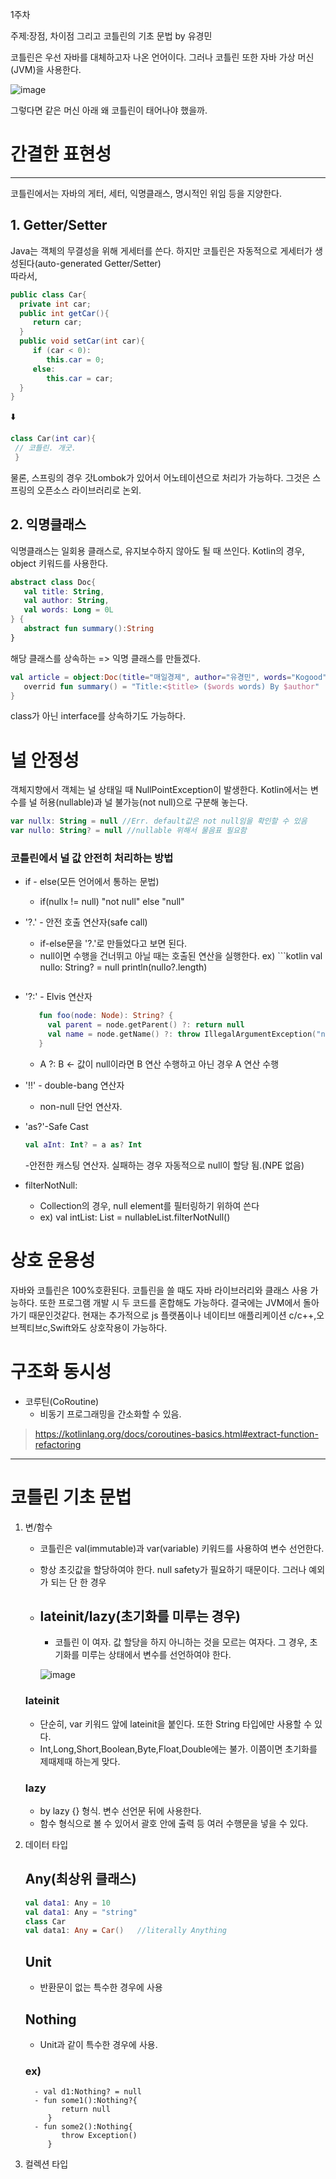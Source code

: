 1주차 

주제:장점, 차이점 그리고 코틀린의 기초 문법  by 유경민

코틀린은 우선 자바를 대체하고자 나온 언어이다. 
그러나 코틀린 또한 자바 가상 머신(JVM)을 사용한다. 

![image](https://github.com/youkm1/Kotlin_ANS.Study/assets/77780624/391f2aaf-cce5-4a71-a6e5-9033d654d172)<tr>



</tr>그렇다면 같은 머신 아래 왜 코틀린이 태어나야 했을까.


# 간결한 표현성
----
코틀린에서는 자바의 게터, 세터, 익명클래스, 명시적인 위임 등을 지양한다.

## 1. Getter/Setter
   Java는 객체의 무결성을 위해 게세터를 쓴다. 하지만 코틀린은 자동적으로 게세터가 생성된다(auto-generated Getter/Setter)
</br>따라서,
 ```Java
public class Car{
   private int car;
   public int getCar(){
      return car;
   }
   public void setCar(int car){
      if (car < 0):
         this.car = 0;
      else:
         this.car = car;
   }
}
```
⬇️

```kotlin
class Car(int car){
 // 코틀린. 개굿.
 }
```

물론, 스프링의 경우 갓Lombok가 있어서 어노테이션으로 처리가 가능하다. 
그것은 스프링의 오픈소스 라이브러리로 논외. 
</br>
## 2. 익명클래스
   익명클래스는 일회용 클래스로, 유지보수하지 않아도 될 때 쓰인다. 
Kotlin의 경우, object 키워드를 사용한다.

```kotlin
abstract class Doc{
   val title: String,
   val author: String,
   val words: Long = 0L
} {
   abstract fun summary():String
}
```
해당 클래스를 상속하는 => 익명 클래스를 만들겠다.
```kotlin
val article = object:Doc(title="매일경제", author="유경민", words="Kogood"){
   overrid fun summary() = "Title:<$title> ($words words) By $author"
}
```
class가 아닌 interface를 상속하기도 가능하다.

#  널 안정성
   객체지향에서 객체는 널 상태일 때 NullPointException이 발생한다. Kotlin에서는 변수를 널 허용(nullable)과 널 불가능(not null)으로 구분해 놓는다. 
```kotlin
var nullx: String = null //Err. default값은 not null임을 확인할 수 있음
var nullo: String? = null //nullable 위해서 물음표 필요함
```
### 코틀린에서 널 값 안전히 처리하는 방법
* if - else(모든 언어에서 통하는 문법)
   - if(nullx != null) "not null" else "null"
     
* '?.' - 안전 호출 연산자(safe call)
   - if-else문을 '?.'로 만들었다고 보면 된다.
   - null이면 수행을 건너뛰고 아닐 때는 호출된 연산을 실행한다.
     ex) ```kotlin
     val nullo: String? = null
     println(nullo?.length)
     ```
     
* '?:' - Elvis 연산자
  ```kotlin
     fun foo(node: Node): String? {
       val parent = node.getParent() ?: return null
       val name = node.getName() ?: throw IllegalArgumentException("name expected")
     }
     ```
   - A ?: B <- 값이 null이라면 B 연산 수행하고 아닌 경우 A 연산 수행
  
* '!!' - double-bang 연산자
  - non-null 단언 연산자.
    
* 'as?'-Safe Cast
  ```kotlin
  val aInt: Int? = a as? Int
  ```
  -안전한 캐스팅 연산자. 실패하는 경우 자동적으로 null이 할당 됨.(NPE 없음)

* filterNotNull:
  - Collection의 경우, null element를 필터링하기 위하여 쓴다
  - ex) val intList: List<Int> = nullableList.filterNotNull()


# 상호 운용성
   자바와 코틀린은 100%호환된다. 코틀린을 쓸 때도 자바 라이브러리와 클래스 사용 가능하다. 
   또한 프로그램 개발 시 두 코드를 혼합해도 가능하다.
   결국에는 JVM에서 돌아가기 때문인것같다.
   현재는 추가적으로 js 플랫폼이나 네이티브 애플리케이션 c/c++,오브젝티브c,Swift와도 상호작용이 가능하다.

# 구조화 동시성
* 코루틴(CoRoutine)
     - 비동기 프로그래밍을 간소화할 수 있음.
> https://kotlinlang.org/docs/coroutines-basics.html#extract-function-refactoring

-----
# 코틀린 기초 문법
1. 변/함수
   - 코틀린은 val(immutable)과 var(variable) 키워드를 사용하여 변수 선언한다.
   - 항상 초깃값을 할당하여야 한다. null safety가 필요하기 때문이다. 그러나 예외가 되는 단 한 경우
   - ## lateinit/lazy(초기화를 미루는 경우)
      * 코틀린 이 여자. 값 할당을 하지 아니하는 것을 모르는 여자다.
      그 경우, 초기화를 미루는 상태에서 변수를 선언하여야 한다.

      ![image](https://github.com/youkm1/Kotlin_ANS.Study/assets/77780624/426a3cff-a0b6-4ce7-ae16-7eb111a0b486)


   ### lateinit
   - 단순히, var 키워드 앞에 lateinit을 붙인다. 또한 String 타입에만 사용할 수 있다.
   - Int,Long,Short,Boolean,Byte,Float,Double에는 불가. 이쯤이면 초기화를 제때제때 하는게 맞다.
            
   ### lazy
   - by lazy {} 형식. 변수 선언문 뒤에 사용한다.
   - 함수 형식으로 볼 수 있어서 괄호 안에 출력 등 여러 수행문을 넣을 수 있다.

2. 데이터 타입
   ## Any(최상위 클래스)
    ```kotlin
   val data1: Any = 10
   val data1: Any = "string"
   class Car
   val data1: Any = Car()   //literally Anything
   ```
   ## Unit
      - 반환문이 없는 특수한 경우에 사용
   ## Nothing
      - Unit과 같이 특수한 경우에 사용.
   ### ex)
         - val d1:Nothing? = null
         - fun some1():Nothing?{
               return null
            }
         - fun some2():Nothing{
               throw Exception()
            }
   
3. 컬렉션 타입

   


